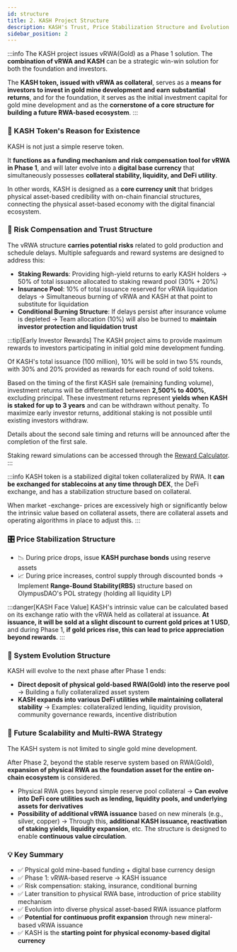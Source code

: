 ```yaml
---
id: structure
title: 2. KASH Project Structure
description: KASH's Trust, Price Stabilization Structure and Evolution
sidebar_position: 2
---
```


:::info
The KASH project issues vRWA(Gold) as a Phase 1 solution. The **combination of vRWA and KASH** can be a strategic win-win solution for both the foundation and investors.

The **KASH token, issued with vRWA as collateral**, serves as a **means for investors to invest in gold mine development and earn substantial returns**, and for the foundation, it serves as the initial investment capital for gold mine development and as the **cornerstone of a core structure for building a future RWA-based ecosystem**.
:::

### 🧩 KASH Token's Reason for Existence

KASH is not just a simple reserve token.

It **functions as a funding mechanism and risk compensation tool for vRWA in Phase 1**,
and will later evolve into a **digital base currency** that simultaneously possesses **collateral stability, liquidity, and DeFi utility**.

In other words, KASH is designed as a **core currency unit** that bridges physical asset-based credibility with on-chain financial structures,
connecting the physical asset-based economy with the digital financial ecosystem.

### 🔐 Risk Compensation and Trust Structure

The vRWA structure **carries potential risks** related to gold production and schedule delays.
Multiple safeguards and reward systems are designed to address this:
- **Staking Rewards**: Providing high-yield returns to early KASH holders
    → 50% of total issuance allocated to staking reward pool (30% + 20%)
- **Insurance Pool**: 10% of total issuance reserved for vRWA liquidation delays
    → Simultaneous burning of vRWA and KASH at that point to substitute for liquidation
- **Conditional Burning Structure**: If delays persist after insurance volume is depleted
    → Team allocation (10%) will also be burned to **maintain investor protection and liquidation trust**

:::tip[Early Investor Rewards]
The KASH project aims to provide maximum rewards to investors participating in initial gold mine development funding.

Of KASH's total issuance (100 million), 10% will be sold in two 5% rounds, with 30% and 20% provided as rewards for each round of sold tokens.

Based on the timing of the first KASH sale (remaining funding volume), investment returns will be differentiated between **2,500% to 400%**, excluding principal. These investment returns represent **yields when KASH is staked for up to 3 years** and can be withdrawn without penalty. To maximize early investor returns, additional staking is not possible until existing investors withdraw.

Details about the second sale timing and returns will be announced after the completion of the first sale.

Staking reward simulations can be accessed through the [Reward Calculator](https://kash-rwa.io/calculator).
:::

:::info
KASH token is a stabilized digital token collateralized by RWA. It **can be exchanged for stablecoins at any time through DEX**, the DeFi exchange, and has a stabilization structure based on collateral.

When market -exchange- prices are excessively high or significantly below the intrinsic value based on collateral assets, there are collateral assets and operating algorithms in place to adjust this.
:::

### 🎛️ Price Stabilization Structure

- 📉 During price drops, issue **KASH purchase bonds** using reserve assets
- 📈 During price increases, control supply through discounted bonds
    → Implement **Range-Bound Stability(RBS)** structure based on OlympusDAO's POL strategy (holding all liquidity LP)

:::danger[KASH Face Value]
KASH's intrinsic value can be calculated based on its exchange ratio with the vRWA held as collateral at issuance. 
**At issuance, it will be sold at a slight discount to current gold prices at 1 USD**, and during Phase 1, **if gold prices rise, this can lead to price appreciation beyond rewards**.
:::
    
### 🔄 System Evolution Structure

KASH will evolve to the next phase after Phase 1 ends:

- **Direct deposit of physical gold-based RWA(Gold) into the reserve pool**    
    → Building a fully collateralized asset system
- **KASH expands into various DeFi utilities while maintaining collateral stability**
    → Examples: collateralized lending, liquidity provision, community governance rewards, incentive distribution

### 🚀 Future Scalability and Multi-RWA Strategy

The KASH system is not limited to single gold mine development.

After Phase 2, beyond the stable reserve system based on RWA(Gold),
**expansion of physical RWA as the foundation asset for the entire on-chain ecosystem** is considered.

- Physical RWA goes beyond simple reserve pool collateral
    → **Can evolve into DeFi core utilities such as lending, liquidity pools, and underlying assets for derivatives**
- **Possibility of additional vRWA issuance** based on new minerals (e.g., silver, copper)
    → Through this, **additional KASH issuance, reactivation of staking yields, liquidity expansion**, etc.
    The structure is designed to enable **continuous value circulation**.

### 💡 Key Summary

- ✅ Physical gold mine-based funding + digital base currency design
- ✅ Phase 1: vRWA-based reserve → KASH issuance
- ✅ Risk compensation: staking, insurance, conditional burning
- ✅ Later transition to physical RWA base, introduction of price stability mechanism
- ✅ Evolution into diverse physical asset-based RWA issuance platform
- ✅ **Potential for continuous profit expansion** through new mineral-based vRWA issuance
- ✅ KASH is the **starting point for physical economy-based digital currency**




<!-- ---
id: structure
title: 2. KASH 프로젝트 구조
description: KASH의 신뢰, 가격 안정화 구조 및 진화
sidebar_position: 2
---

:::info
KASH 프로젝트는 1기에서의 솔루션으로 vRWA(Gold)를 발행합니다. **vRWA와 KASH의 결합**은 재단과 투자자 서로 윈윈할 수 있는 전략적 해답이 될 수 있습니다.

**vRWA 담보로 발행되는 KASH 토큰**은 투자자에게 **금광 개발에 투자하고 큰 수익을 얻을 수 있는 수단**으로써 그리고 재단에게는 금광 개발을 위한 초기 투자금과 향후 **RWA 기반 생태계를 구축할 수 있는 핵심 구조의 초석**으로써 제시됩니다.
:::

### 🧩 KASH 토큰의 존재 당위성

KASH는 단순한 리저브 토큰이 아닙니다.

**1기에서는 광산 개발을 위한 펀딩 수단과 vRWA에 대한 리스크 보상 수단**으로 기능하며,
이후에는 **담보 안정성·유동성·DeFi 활용성**을 동시에 갖춘 **디지털 기축 통화**로 발전하게 됩니다.

즉, KASH는 실물 기반 신뢰성과 온체인 금융 구조 사이를 연결하며,
실물 기반 경제와 디지털 금융 생태계를 연결하는 **핵심 통화 단위**로서 설계된 토큰입니다.

### 🔐 리스크 보상과 신뢰 구조

vRWA의 구조는 금 생산 및 일정 지연에 대한 **잠재적 리스크를 내포**합니다.
이를 보완하기 위한 **다중 안전장치와 보상 시스템**이 설계되어 있습니다:
- **스테이킹 보상**: 초기 KASH 보유자에게 고이율 수익 제공
    → 전체 발행량의 50%가 스테이킹 보상 풀로 배정 (30% + 20%)
- **보험 풀**: 전체 발행량의 10%는 vRWA 청산 지연 시 사용
    → 해당 시점의 vRWA와 KASH를 동시에 소각하여 청산을 대체
- **조건부 소각 구조**: 보험 물량이 모두 소진되어도 일정 지연이 지속될 경우
    → 팀 할당분(10%)까지 소각하여 **투자자 보호와 청산 신뢰를 유지**

:::tip[초기 투자자 보상]
KASH 프로젝트는 초기 금광 개발 펀딩에 참여한 투자자들에게 최대한 많은 보상을 제공하고자 합니다.

KASH 전체 발행량(1억개) 중 10%가 5%씩 2번에 의해 판매가 진행되며 각각의 판매된 토큰에 대해 30%, 20%가 보상으로 제공됩니다.

1차 KASH 판매 시점(잔여 펀딩 물량)에 따라 투자 수익률은 원금을 제외하고 **2,500% ~ 400%** 차등 결정됩니다. 각 투자 수익률은 **KASH를 최대 3년간 스테이킹 했을 때 수익률**이며 중간에 패널티 없이 해지가 가능합니다. 초기 투자자의 수익률을 극대화 시키기 위해 추가적인 스테이킹은 기존 투자자가 해지 전까지는 불가합니다.

2차 판매 시기 및 수익률에 대한 내용은 1차 판매 완료 후 공지됩니다.

스테이킹 보상의 시뮬레이션은 [보상 계산기](https://kash-rwa.io/calculator)를 이용할 수 있습니다.
:::

:::info
KASH 토큰은 RWA 를 담보로 하는 안정화 디지털 토큰입니다. 디파이 상의 거래소인 **DEX를 통해 언제든 스테이블코인 등으로 바꿀 수 있으며** 담보를 기반으로 한 안정화 구조를 가지고 있습니다.

시장 -거래소- 의 가격이 지나치게 높거나 담보 자산을 기반으로 한 내재가치보다 일정 수준 이상 낮을 경우 이를 조정할 담보 자산과 운영 알고리즘을 가지고 있습니다.
:::

### 🎛️ 가격 안정화 구조

- 📉 하락 시 리저브 자산을 활용한 **KASH 매입 채권(Bond)** 발행
- 📈 상승 시 할인 채권을 통해 공급 조절
    → OlympusDAO의 POL 전략(유동성 LP 전량 보유)을 기반으로 **Range-Bound Stability(RBS)** 구조를 구현

:::danger[KASH 액면가]
KASH는 발행시 담보로 잡힌 vRWA 와의 교환 비율로 내재 가치 계산이 가능합니다. 
**발행시에는 현재 금 가격 대비 약간 할인되어 1 USD의 가치로 판매되며** 1기 동안 **금값이 상승될 경우 보상 외에도 자체적으로 가격 상승의 요인**을 가지고 있습니다.
:::
    
### 🔄 시스템의 진화 구조

KASH는 1기 종료 후, 다음 단계로 진화하게 됩니다:

- **실물 금 기반 RWA(Gold)를 리저브풀에 직접 예치**하여    
    → 완전 담보형 자산 시스템 구축
- **KASH는 담보 안정성을 확보한 상태에서 다양한 DeFi 유틸리티로 확장**
    → 예: 담보 대출, 유동성 공급, 커뮤니티 거버넌스 보상, 인센티브 분배 등

### 🚀 미래 확장성과 다중 RWA 전략

KASH 시스템은 단일 금광 개발에 한정된 구조가 아닙니다.

2기 이후에는 RWA(Gold)를 기반으로 한 안정된 리저브 시스템을 넘어,
**온체인 생태계 전체의 기반 자산으로서의 실물 RWA 확장**이 고려됩니다.

- 실물 RWA는 단순한 리저브풀 담보를 넘어
    → **대출, 유동성 풀, 파생자산의 기초 자산 등 DeFi 코어 유틸리티로 진화 가능**
- 향후 새로운 광물(예: 은, 구리 등)에 기반한 **vRWA 추가 발행 가능성**
    → 이를 통해 **KASH의 추가 발행, 스테이킹 수익 재활성화, 유동성 확장** 등
    **지속적인 가치순환이 가능한 구조**도 설계되어 있습니다.

### 💡 핵심 요약

- ✅ 실물 금광 기반 펀딩 + 디지털 기축 통화 설계
- ✅ 1기에서는 vRWA 기반 리저브 → KASH 발행
- ✅ 리스크 보상: 스테이킹, 보험, 조건부 소각
- ✅ 이후 실물 RWA 기반으로 전환, 가격 안정 메커니즘 도입
- ✅ 다양한 실물 기반 RWA 발행 플랫폼으로 발전
- ✅ 신규 광물 기반 vRWA 발행을 통한 **지속적 수익 확장 가능성 내포**
- ✅ KASH는 **실물 경제 기반 디지털 통화의 시작점** -->


<!-- ---
id: structure
title: 2. KASH 프로젝트 구조
description: KASH의 신뢰, 가격 안정화 구조 및 진화
sidebar_position: 2
---

:::info
KASH 프로젝트는 1기에서의 솔루션으로 vRWA(Gold)를 발행합니다. **vRWA와 KASH의 결합**은 재단과 투자자 서로 윈윈할 수 있는 전략적 해답이 될 수 있습니다.

**vRWA 담보로 발행되는 KASH 토큰**은 투자자에게 **금광 개발에 투자하고 큰 수익을 얻을 수 있는 수단**으로써 그리고 재단에게는 금광 개발을 위한 초기 투자금과 향후 **RWA 기반 생태계를 구축할 수 있는 핵심 구조의 초석**으로써 제시됩니다.
:::

### 🧩 KASH 토큰의 존재 당위성

KASH는 단순한 리저브 토큰이 아닙니다.

**1기에서는 광산 개발을 위한 펀딩 수단과 vRWA에 대한 리스크 보상 수단**으로 기능하며,
이후에는 **담보 안정성·유동성·DeFi 활용성**을 동시에 갖춘 **디지털 기축 통화**로 발전하게 됩니다.

즉, KASH는 실물 기반 신뢰성과 온체인 금융 구조 사이를 연결하며,
실물 기반 경제와 디지털 금융 생태계를 연결하는 **핵심 통화 단위**로서 설계된 토큰입니다.

### 🔐 리스크 보상과 신뢰 구조

vRWA의 구조는 금 생산 및 일정 지연에 대한 **잠재적 리스크를 내포**합니다.
이를 보완하기 위한 **다중 안전장치와 보상 시스템**이 설계되어 있습니다:
- **스테이킹 보상**: 초기 KASH 보유자에게 고이율 수익 제공
    → 전체 발행량의 50%가 스테이킹 보상 풀로 배정 (30% + 20%)
- **보험 풀**: 전체 발행량의 10%는 vRWA 청산 지연 시 사용
    → 해당 시점의 vRWA와 KASH를 동시에 소각하여 청산을 대체
- **조건부 소각 구조**: 보험 물량이 모두 소진되어도 일정 지연이 지속될 경우
    → 팀 할당분(10%)까지 소각하여 **투자자 보호와 청산 신뢰를 유지**

:::tip[초기 투자자 보상]
KASH 프로젝트는 초기 금광 개발 펀딩에 참여한 투자자들에게 최대한 많은 보상을 제공하고자 합니다.

KASH 전체 발행량(1억개) 중 10%가 5%씩 2번에 의해 판매가 진행되며 각각의 판매된 토큰에 대해 30%, 20%가 보상으로 제공됩니다.

1차 KASH 판매 시점(잔여 펀딩 물량)에 따라 투자 수익률은 원금을 제외하고 **2,500% ~ 400%** 차등 결정됩니다. 각 투자 수익률은 **KASH를 최대 3년간 스테이킹 했을 때 수익률**이며 중간에 패널티 없이 해지가 가능합니다. 초기 투자자의 수익률을 극대화 시키기 위해 추가적인 스테이킹은 기존 투자자가 해지 전까지는 불가합니다.

2차 판매 시기 및 수익률에 대한 내용은 1차 판매 완료 후 공지됩니다.

스테이킹 보상의 시뮬레이션은 [보상 계산기](https://kash-rwa.io/calculator)를 이용할 수 있습니다.
:::

:::info
KASH 토큰은 RWA 를 담보로 하는 안정화 디지털 토큰입니다. 디파이 상의 거래소인 **DEX를 통해 언제든 스테이블코인 등으로 바꿀 수 있으며** 담보를 기반으로 한 안정화 구조를 가지고 있습니다.

시장 -거래소- 의 가격이 지나치게 높거나 담보 자산을 기반으로 한 내재가치보다 일정 수준 이상 낮을 경우 이를 조정할 담보 자산과 운영 알고리즘을 가지고 있습니다.
:::

### 🎛️ 가격 안정화 구조

- 📉 하락 시 리저브 자산을 활용한 **KASH 매입 채권(Bond)** 발행
- 📈 상승 시 할인 채권을 통해 공급 조절
    → OlympusDAO의 POL 전략(유동성 LP 전량 보유)을 기반으로 **Range-Bound Stability(RBS)** 구조를 구현

:::danger[KASH 액면가]
KASH는 발행시 담보로 잡힌 vRWA 와의 교환 비율로 내재 가치 계산이 가능합니다. 
**발행시에는 현재 금 가격 대비 약간 할인되어 1 USD의 가치로 판매되며** 1기 동안 **금값이 상승될 경우 보상 외에도 자체적으로 가격 상승의 요인**을 가지고 있습니다.
:::
    
### 🔄 시스템의 진화 구조

KASH는 1기 종료 후, 다음 단계로 진화하게 됩니다:

- **실물 금 기반 RWA(Gold)를 리저브풀에 직접 예치**하여    
    → 완전 담보형 자산 시스템 구축
- **KASH는 담보 안정성을 확보한 상태에서 다양한 DeFi 유틸리티로 확장**
    → 예: 담보 대출, 유동성 공급, 커뮤니티 거버넌스 보상, 인센티브 분배 등

### 🚀 미래 확장성과 다중 RWA 전략

KASH 시스템은 단일 금광 개발에 한정된 구조가 아닙니다.

2기 이후에는 RWA(Gold)를 기반으로 한 안정된 리저브 시스템을 넘어,
**온체인 생태계 전체의 기반 자산으로서의 실물 RWA 확장**이 고려됩니다.

- 실물 RWA는 단순한 리저브풀 담보를 넘어
    → **대출, 유동성 풀, 파생자산의 기초 자산 등 DeFi 코어 유틸리티로 진화 가능**
- 향후 새로운 광물(예: 은, 구리 등)에 기반한 **vRWA 추가 발행 가능성**
    → 이를 통해 **KASH의 추가 발행, 스테이킹 수익 재활성화, 유동성 확장** 등
    **지속적인 가치순환이 가능한 구조**도 설계되어 있습니다.

### 💡 핵심 요약

- ✅ 실물 금광 기반 펀딩 + 디지털 기축 통화 설계
- ✅ 1기에서는 vRWA 기반 리저브 → KASH 발행
- ✅ 리스크 보상: 스테이킹, 보험, 조건부 소각
- ✅ 이후 실물 RWA 기반으로 전환, 가격 안정 메커니즘 도입
- ✅ 다양한 실물 기반 RWA 발행 플랫폼으로 발전
- ✅ 신규 광물 기반 vRWA 발행을 통한 **지속적 수익 확장 가능성 내포**
- ✅ KASH는 **실물 경제 기반 디지털 통화의 시작점** -->
